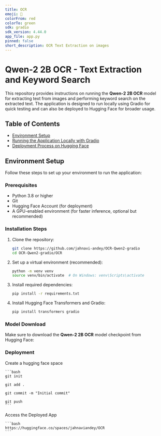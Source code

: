 ```yaml
---
title: OCR
emoji: 🏃
colorFrom: red
colorTo: green
sdk: gradio
sdk_version: 4.44.0
app_file: app.py
pinned: false
short_description: OCR Text Extraction on images
---
```


# Qwen-2 2B OCR - Text Extraction and Keyword Search

This repository provides instructions on running the **Qwen-2 2B OCR** model for extracting text from images and performing keyword search on the extracted text. The application is designed to run locally using Gradio for quick testing and can also be deployed to Hugging Face for broader usage.

## Table of Contents
- [Environment Setup](#environment-setup)
- [Running the Application Locally with Gradio](#running-the-application-locally-with-gradio)
- [Deployment Process on Hugging Face](#deployment-process-on-hugging-face)

## Environment Setup

Follow these steps to set up your environment to run the application:

### Prerequisites

- Python 3.8 or higher
- Git
- Hugging Face Account (for deployment)
- A GPU-enabled environment (for faster inference, optional but recommended)

### Installation Steps

1. Clone the repository:

    ```bash
    git clone https://github.com/jahnavi-andey/OCR-Qwen2-gradio
    cd OCR-Qwen2-gradio/OCR
    ```

2. Set up a virtual environment (recommended):

    ```bash
    python -m venv venv
    source venv/bin/activate  # On Windows: venv\Scripts\activate
    ```

3. Install required dependencies:

    ```bash
    pip install -r requirements.txt
    ```

4. Install Hugging Face Transformers and Gradio:

    ```bash
    pip install transformers gradio
    ```

### Model Download

Make sure to download the **Qwen-2 2B OCR** model checkpoint from Hugging Face:

### Deployment

Create a hugging face space

    ```bash
    git init

    git add .

    git commit -m "Initial commit"

    git push
    ```

Access the Deployed App

    ```bash
    https://huggingface.co/spaces/jahnaviandey/OCR
    ```

